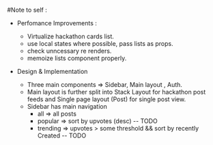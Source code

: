 #Note to self :

- Perfomance Improvements :

  - Virtualize hackathon cards list.
  - use local states where possible, pass lists as props.
  - check unncessary re renders.
  - memoize lists component properly.

- Design & Implementation
  - Three main components => Sidebar, Main layout , Auth.
  - Main layout is further split into Stack Layout for hackathon post feeds and Single page layout (Post) for single post view.
  - Sidebar has main navigation
    - all => all posts
    - popular => sort by upvotes (desc) -- TODO
    - trending => upvotes > some threshold && sort by recently Created -- TODO
